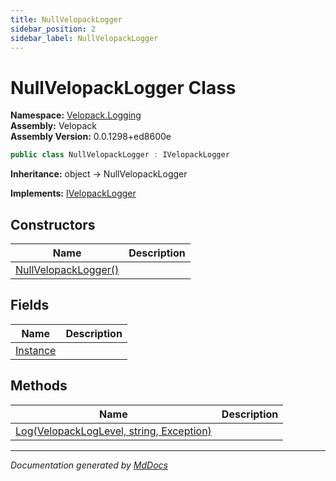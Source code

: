 ```yaml
---
title: NullVelopackLogger
sidebar_position: 2
sidebar_label: NullVelopackLogger
---
```

<!--  
  <auto-generated>   
    The contents of this file were generated by a tool.  
    Changes to this file may be list if the file is regenerated  
  </auto-generated>   
-->

# NullVelopackLogger Class

**Namespace:** [Velopack.Logging](../index.md)  
**Assembly:** Velopack  
**Assembly Version:** 0.0.1298+ed8600e

```csharp
public class NullVelopackLogger : IVelopackLogger
```

**Inheritance:** object → NullVelopackLogger

**Implements:** [IVelopackLogger](../IVelopackLogger/index.md)

## Constructors

| Name                                          | Description |
| --------------------------------------------- | ----------- |
| [NullVelopackLogger()](constructors/index.md) |             |

## Fields

| Name                           | Description |
| ------------------------------ | ----------- |
| [Instance](fields/Instance.md) |             |

## Methods

| Name                                                       | Description |
| ---------------------------------------------------------- | ----------- |
| [Log(VelopackLogLevel, string, Exception)](methods/Log.md) |             |

___

*Documentation generated by [MdDocs](https://github.com/ap0llo/mddocs)*
